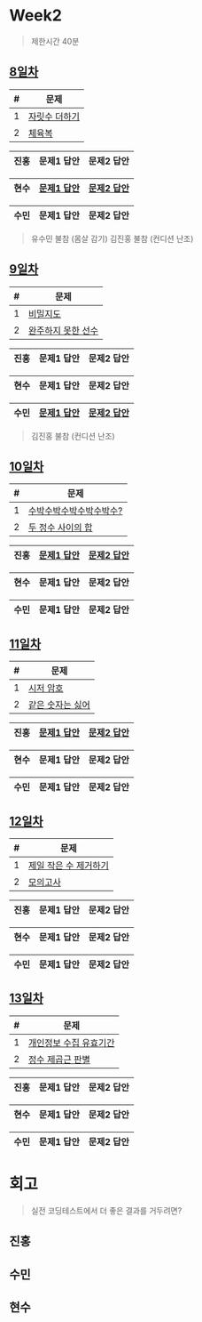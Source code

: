 # Week2

> 제한시간 40분

## [8일차](Day8)

| #   | 문제                 |
| --- | -------------------- |
| 1   | [자릿수 더하기](https://school.programmers.co.kr/learn/courses/30/lessons/12931) |
| 2   | [체육복](https://school.programmers.co.kr/learn/courses/30/lessons/42862) |

| **진홍** | 문제1 답안 | 문제2 답안 |
| ------ | ---------- | ---------- |

| **현수** | [문제1 답안](Day8/hhs/1.java) | [문제2 답안](Day8/hhs/2.java) |
| ------ | ---------- | ---------- |

| **수민** | 문제1 답안 | 문제2 답안 |
| ------ | ---------- | ---------- |

<!-- 불참 시 작성 -->
> 유수민 불참 (몸살 감기)
> 김진홍 불참 (컨디션 난조)

## [9일차](Day9)

| #   | 문제                 |
| --- | -------------------- |
| 1   | [비밀지도](https://school.programmers.co.kr/learn/courses/30/lessons/17681) |
| 2   | [완주하지 못한 선수](https://school.programmers.co.kr/learn/courses/30/lessons/42576) |

| **진홍** | 문제1 답안 | 문제2 답안 |
| ------ | ---------- | ---------- |

| **현수** | 문제1 답안 | 문제2 답안 |
| ------ | ---------- | ---------- |

| **수민** | [문제1 답안](Day9/ysm/ysm1.java) | [문제2 답안](Day9/ysm2/ysm2.java) |
| ------ | ---------- | ---------- |

<!-- 불참 시 작성 -->
> 김진홍 불참 (컨디션 난조)

## [10일차](Day10)

| #   | 문제                 |
| --- | -------------------- |
| 1   | [수박수박수박수박수박수?](https://school.programmers.co.kr/learn/courses/30/lessons/12922) |
| 2   | [두 정수 사이의 합](https://school.programmers.co.kr/learn/courses/30/lessons/12912) |

| **진홍** | [문제1 답안](Day10/kjh1.kt) | [문제2 답안](Day10/kjh2.kt) |
| ------ | ---------- | ---------- |

| **현수** | 문제1 답안 | 문제2 답안 |
| ------ | ---------- | ---------- |

| **수민** | 문제1 답안 | 문제2 답안 |
| ------ | ---------- | ---------- |

<!-- 불참 시 작성 -->
<!--
> 유수민 불참(회식)
-->

## [11일차](Day11)

| #   | 문제                 |
| --- | -------------------- |
| 1   | [시저 암호](https://school.programmers.co.kr/learn/courses/30/lessons/12926) |
| 2   | [같은 숫자는 싫어](https://school.programmers.co.kr/learn/courses/30/lessons/12906) |

| **진홍** | [문제1 답안](Day11/kjh1.kt) | [문제2 답안](Day11/kjh2.kt) |
| ------ | ---------- | ---------- |

| **현수** | 문제1 답안 | 문제2 답안 |
| ------ | ---------- | ---------- |

| **수민** | 문제1 답안 | 문제2 답안 |
| ------ | ---------- | ---------- |

<!-- 불참 시 작성 -->
<!--
> 홍길동 불참 (컨디션 난조)
-->

## [12일차](Day12)

| #   | 문제                 |
| --- | -------------------- |
| 1   | [제일 작은 수 제거하기](https://school.programmers.co.kr/learn/courses/30/lessons/12935) |
| 2   | [모의고사](https://school.programmers.co.kr/learn/courses/30/lessons/42840) |

| **진홍** | 문제1 답안 | 문제2 답안 |
| ------ | ---------- | ---------- |

| **현수** | 문제1 답안 | 문제2 답안 |
| ------ | ---------- | ---------- |

| **수민** | 문제1 답안 | 문제2 답안 |
| ------ | ---------- | ---------- |

<!-- 불참 시 작성 -->
<!--
> 홍길동 불참 (컨디션 난조)
-->

## [13일차](Day13)

| #   | 문제                 |
| --- | -------------------- |
| 1   | [개인정보 수집 유효기간 ](https://school.programmers.co.kr/learn/courses/30/lessons/150370) |
| 2   | [정수 제곱근 판별](https://school.programmers.co.kr/learn/courses/30/lessons/12934) |

| **진홍** | 문제1 답안 | 문제2 답안 |
| ------ | ---------- | ---------- |

| **현수** | 문제1 답안 | 문제2 답안 |
| ------ | ---------- | ---------- |

| **수민** | 문제1 답안 | 문제2 답안 |
| ------ | ---------- | ---------- |

<!-- 불참 시 작성 -->
<!--
> 홍길동 불참 (컨디션 난조)
-->


# 회고

> 실전 코딩테스트에서 더 좋은 결과를 거두려면?

## 진홍

## 수민

## 현수
